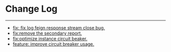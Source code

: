 # Change Log
---

- [fix: fix log feign response stream close bug.](https://github.com/Tencent/spring-cloud-tencent/pull/897)
- [fix:remove the secondary report.](https://github.com/Tencent/spring-cloud-tencent/pull/899)
- [fix:optimize instance circuit beaker.](https://github.com/Tencent/spring-cloud-tencent/pull/909)
- [feature: improve circuit breaker usage.](https://github.com/Tencent/spring-cloud-tencent/pull/913)